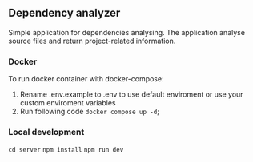 ## Dependency analyzer
Simple application for dependencies analysing. The application 
analyse source files and return project-related information.

### Docker 
To run docker container with docker-compose:
1) Rename .env.example to .env to use default 
enviroment or use your custom enviroment variables
2) Run following code `docker compose up -d`;

### Local development
`cd server`
`npm install`
`npm run dev`
